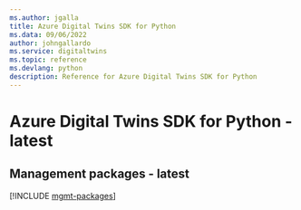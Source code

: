```yaml
---
ms.author: jgalla
title: Azure Digital Twins SDK for Python
ms.data: 09/06/2022
author: johngallardo
ms.service: digitaltwins
ms.topic: reference
ms.devlang: python
description: Reference for Azure Digital Twins SDK for Python
---
```

# Azure Digital Twins SDK for Python - latest

## Management packages - latest
[!INCLUDE [mgmt-packages](digital-twins-mgmt-index.md)]